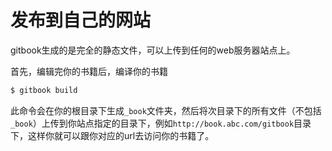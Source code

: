 # 发布到自己的网站

gitbook生成的是完全的静态文件，可以上传到任何的web服务器站点上。

首先，编辑完你的书籍后，编译你的书籍

```bash
$ gitbook build
```
 此命令会在你的根目录下生成`_book`文件夹，然后将次目录下的所有文件（不包括`_book`）上传到你站点指定的目录下，例如`http://book.abc.com/gitbook`目录下，这样你就可以跟你对应的url去访问你的书籍了。